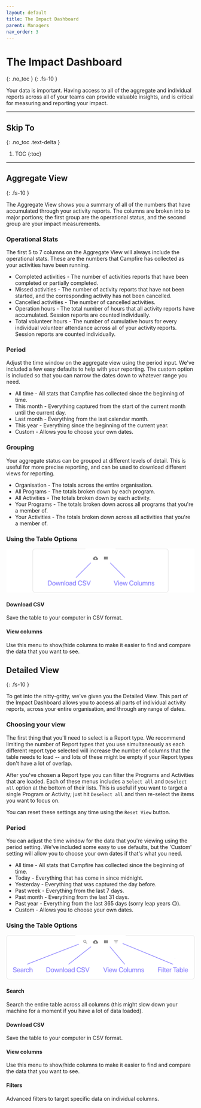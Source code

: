 ```yaml
---
layout: default
title: The Impact Dashboard
parent: Managers
nav_order: 3
---
```


# The Impact Dashboard
{: .no_toc }
{: .fs-10 }

Your data is important. Having access to all of the aggregate and individual reports across all of your teams can provide valuable insights, and is critical for measuring and reporting your impact.

---

## Skip To
{: .no_toc .text-delta }

1. TOC
{:toc}

---

## Aggregate View
{: .fs-10 }

The Aggregate View shows you a summary of all of the numbers that have accumulated through your activity reports. The columns are broken into to major portions; the first group are the operational status, and the second group are your impact measurements.

### Operational Stats

The first 5 to 7 columns on the Aggregate View will always include the operational stats. These are the numbers that Campfire has collected as your activities have been running.

* Completed activities - The number of activities reports that have been completed or partially completed.
* Missed activities - The number of activity reports that have not been started, and the corresponding activity has not been cancelled.
* Cancelled activities - The number of cancelled activities.
* Operation hours - The total number of hours that all activity reports have accumulated. Session reports are counted individually.
* Total volunteer hours - The number of cumulative hours for every individual volunteer attendance across all of your activity reports. Session reports are counted individually.

### Period

Adjust the time window on the aggregate view using the period input. We've included a few easy defaults to help with your reporting. The custom option is included so that you can narrow the dates down to whatever range you need.

* All time - All stats that Campfire has collected since the beginning of time.
* This month - Everything captured from the start of the current month until the current day.
* Last month - Everything from the last calendar month.
* This year - Everything since the beginning of the current year.
* Custom - Allows you to choose your own dates.

### Grouping

Your aggregate status can be grouped at different levels of detail. This is useful for more precise reporting, and can be used to download different views for reporting.

* Organisation - The totals across the entire organisation.
* All Programs - The totals broken down by each program.
* All Activities - The totals broken down by each activity.
* Your Programs - The totals broken down across all programs that you're a member of.
* Your Activities - The totals broken down across all activities that you're a member of.

### Using the Table Options

![Table option icons for the Detailed View](./assets/impact-dashboard/general-table-icons.png)

#### Download CSV

Save the table to your computer in CSV format.

#### View columns

Use this menu to show/hide columns to make it easier to find and compare the data that you want to see.

## Detailed View
{: .fs-10 }

To get into the nitty-gritty, we've given you the Detailed View. This part of the Impact Dashboard allows you to access all parts of individual activity reports, across your entire organisation, and through any range of dates.

### Choosing your view

The first thing that you'll need to select is a Report type. We recommend limiting the number of Report types that you use simultaneously as each different report type selected will increase the number of columns that the table needs to load -- and lots of these might be empty if your Report types don't have a lot of overlap.

After you've chosen a Report type you can filter the Programs and Activities that are loaded. Each of these menus includes a `Select all` and `Deselect all` option at the bottom of their lists. This is useful if you want to target a single Program or Activity; just hit `Deselect all` and then re-select the items you want to focus on.

You can reset these settings any time using the `Reset View` button.

### Period

You can adjust the time window for the data that you're viewing using the period setting. We've included some easy to use defaults, but the 'Custom' setting will allow you to choose your own dates if that's what you need.

* All time - All stats that Campfire has collected since the beginning of time.
* Today - Everything that has come in since midnight.
* Yesterday - Everything that was captured the day before.
* Past week - Everything from the last 7 days.
* Past month - Everything from the last 31 days.
* Past year - Everything from the last 365 days (sorry leap years 😥).
* Custom - Allows you to choose your own dates.

### Using the Table Options

![Table option icons for the Detailed View](./assets/impact-dashboard/detailed-table-icons.png)


#### Search

Search the entire table across all columns (this might slow down your machine for a moment if you have a lot of data loaded).

#### Download CSV

Save the table to your computer in CSV format.

#### View columns

Use this menu to show/hide columns to make it easier to find and compare the data that you want to see.

#### Filters

Advanced filters to target specific data on individual columns.